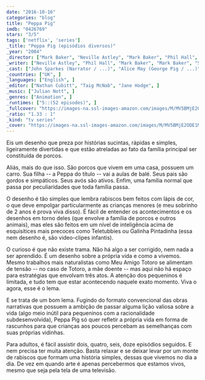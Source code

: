 ```yaml
---
date: "2016-10-16"
categories: "blog"
title: "Peppa Pig"
imdb: "0426769"
stars: "3/5"
tags: ['netflix', 'series']
_title: "Peppa Pig (episódios diversos)"
_year: "2004"
_director: ["Mark Baker", "Neville Astley", "Mark Baker", "Phil Hall", "Joris van Hulzen", ]
_writer: ["Neville Astley", "Phil Hall", "Mark Baker", "Mark Baker", "Sam Morrison", "Sarah Ann Kennedy", "Alison Snowden", ]
_cast: ["John Sparkes (Narrator / ...)", "Alice May (George Pig / ...)", "Morwenna Banks (Mummy Pig / ...)", "Richard Ridings (Daddy Pig)", "Oliver May (George Pig / ...)", "Lily Snowden-Fine (Peppa Pig)", "Meg Hall (Suzy Sheep)", ]
_countries: ["UK", ]
_languages: ["English", ]
_editor: ["Nathan Cubitt", "Taig McNab", "Jane Hodge", ]
_music: ["Julian Nott", ]
_genres: ["Animation", ]
_runtimes: ["5::(52 episodes)", ]
_fullcover: "https://images-na.ssl-images-amazon.com/images/M/MV5BMjE2ODE1MjUxNV5BMl5BanBnXkFtZTcwNzI1OTIxMw@@.jpg"
_ratio: "1.33 : 1"
_kind: "tv series"
_cover: "https://images-na.ssl-images-amazon.com/images/M/MV5BMjE2ODE1MjUxNV5BMl5BanBnXkFtZTcwNzI1OTIxMw@@._V1._SX99_SY140_.jpg"
---
```

Eis um desenho que preza por histórias sucintas, rápidas e simples, ligeiramente divertidas e que estão atreladas ao fato da família principal ser constituída de porcos.

Aliás, mais do que isso. São porcos que vivem em uma casa, possuem um carro. Sua filha -- a Peppa do título -- vai a aulas de balé. Seus pais são gordos e simpáticos. Seus avós são ativos. Enfim, uma família normal que passa por peculiaridades que toda família passa.

O desenho é tão simples que lembra rabiscos bem feitos com lápis de cor, o que deve empolgar particularmente as crianças menores (e meu sobrinho de 2 anos é prova viva disso). É fácil de entender os acontecimentos e os desenhos em torno deles (que envolve a família de porcos e outros animais), mas eles são feitos em um nível de inteligência acima de esquisitices mais precoces como Teletubbies ou Galinha Pintadinha (essa nem desenho é, são video-clipes infantis).

O curioso é que não existe trama. Não há algo a ser corrigido, nem nada a ser aprendido. É um desenho sobre a  própria vida e como a vivemos. Mesmo trabalhos mais naturalistas como Meu Amigo Totoro se alimentam de tensão -- no caso de Totoro, a mãe doente -- mas aqui não há espaço para estratégias que envolvam três atos. A atenção dos pequeninos é limitada, e tudo tem que estar acontecendo naquele exato momento. Viva o agora, esse é o lema.

E se trata de um bom lema. Fugindo do formato convencional das obras narrativas que possuem a ambição de passar alguma lição valiosa sobre a vida (algo meio inútil para pequeninos com a racionalidade subdesenvolvida), Peppa Pig só quer refletir a própria vida em forma de rascunhos para que crianças aos poucos percebam as semelhanças com suas próprias vidinhas.

Para adultos, é fácil assistir dois, quatro, seis, doze episódios seguidos. E nem precisa ter muita atenção. Basta relaxar e se deixar levar por um monte de rabiscos que formam uma história simples, dessas que vivemos no dia a dia. De vez em quando arte é apenas percebermos que estamos vivos, mesmo que seja pela tela de uma televisão.

